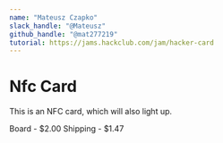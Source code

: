 ```yaml
---
name: "Mateusz Czapko"
slack_handle: "@Mateusz"
github_handle: "@mat277219"
tutorial: https://jams.hackclub.com/jam/hacker-card
---
```


# Nfc Card

<!-- Describe your board in 2-3 sentences. What are you making? What will it do? -->
This is an NFC card, which will also light up.

<!-- How much is it going to cost? -->
Board - $2.00
Shipping - $1.47

<!-- Tell us a little bit about your design process. What were some challenges? What helped? ***Totally optional*** -->